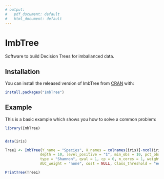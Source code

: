 ```yaml
---
# output:
#   pdf_document: default
#   html_document: default
---
```


<!-- README.md is generated from README.Rmd. Please edit that file -->

# ImbTree

<!-- badges: start -->

<!-- badges: end -->

Software to build Decision Trees for imballanced data.

## Installation

You can install the released version of ImbTree from
[CRAN](https://CRAN.R-project.org) with:

``` r
install.packages("ImbTree")
```

## Example

This is a basic example which shows you how to solve a common problem:

``` r
library(ImbTree)
```

```r

data(iris)

Tree1 <- ImbTree(Y_name = "Species", X_names = colnames(iris)[-ncol(iris)], data = iris, 
                depth = 10, level_positive = "1", min_obs = 10, pct_obs = 0.01, 
                type = "Shannon", qval = 1, cp = 0, n_cores = 1, weights = NULL, 
                AUC_weight = "none", cost = NULL, Class_threshold = "equal")

PrintTree(Tree1)

```